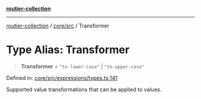[**routier-collection**](../../../README.md)

***

[routier-collection](../../../README.md) / [core/src](../README.md) / Transformer

# Type Alias: Transformer

> **Transformer** = `"to-lower-case"` \| `"to-upper-case"`

Defined in: [core/src/expressions/types.ts:141](https://github.com/Agrejus/routier/blob/ae307d61bf9883ec014a438be7cbd96d2060d092/core/src/expressions/types.ts#L141)

Supported value transformations that can be applied to values.
